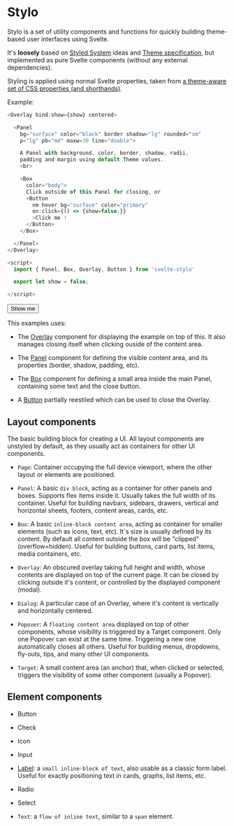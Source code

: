 # Stylo

Stylo is a set of utility components and functions for quickly building theme-based user interfaces using Svelte.

It's **loosely** based on [Styled System](https://styled-system.com/) ideas and [Theme specification](https://system-ui.com/theme), but implemented as pure Svelte components (without any external dependencies).

Styling is applied using normal Svelte properties, taken from [a theme-aware set of CSS properties (and shorthands)](./properties.md).

Example:

```javascript
<Overlay bind:show={show} centered>

  <Panel 
    bg="surface" color="black" border shadow="lg" rounded="sm"
    p="lg" pb="md" maxw=30 line="double">

    A Panel with background, color, border, shadow, radii, 
    padding and margin using default Theme values.
    <br>

    <Box 
      color="body">
      Click outside of this Panel for closing, or 
      <Button 
        nm hover bg="surface" color="primary"
        on:click={() => {show=false;}}
        >Click me !
      </Button>
    </Box>

  </Panel>
</Overlay>

<script>
  import { Panel, Box, Overlay, Button } from 'svelte-stylo'

  export let show = false;

</script>
```
<Button on:click={toggleExample}>Show me</Button>

<PanelExample bind:show={exampleNum}></PanelExample>

This examples uses:

- The [Overlay](#/overlay) component for displaying the example on top of this. It also manages closing itself when clicking ouside of the content area.

- The [Panel](#/panel) component for defining the visible content area, and its properties (border, shadow, padding, etc).

- The [Box](#/box) component for defining a small area inside the main Panel, containing some text and the close button.

- A [Button](#/button) partially reestiled which can be used to close the Overlay.


## Layout components

The basic building block for creating a UI. All layout components are unstyled by default, as they usually act as containers for other UI components.

- `Page`: Container occupying the full device viewport, where the other layout or elements are positioned.

- `Panel`: A basic `div block`, acting as a container for other panels and boxes. Supports flex items inside it. Usually takes the full width of its container. Useful for building navbars, sidebars, drawers, vertical and horizontal sheets, footers, content areas, cards, etc.

- `Box`: A basic `inline-block content area`, acting as container for smaller elements (such as icons, text, etc). It´s size is usually defined by its content. By default all content outside the box will be "clipped" (overflow=hidden). Useful for building buttons, card parts, list items, media containers, etc.

- `Overlay`: An obscured overlay taking full height and width, whose contents are displayed on top of the current page. It can be closed by clicking outside it's content, or controlled by the displayed component (modal).

- `Dialog`: A particular case of an Overlay, where it's content is vertically and horizontally centered.

- `Popover`: A `floating content area` displayed on top of other components, whose visibility is triggered by a Target component. Only one Popover can exist at the same time. Triggering a new one automatically closes all others. Useful for building menus, dropdowns, fly-outs, tips, and many other UI components.

- `Target`: A small content area (an anchor) that, when clicked or selected, triggers the visibility of some other component (usually a Popover).

## Element components

- Button

- Check

- Icon

- Input

- [Label](): a `small inline-block of text`, also usable as a classic form label. Useful for exactly positioning text in cards, graphs, list items, etc.

- Radio

- Select

- `Text`: a `flow of inline text`, similar to a `span` element.

<script>
  import { Panel, Button } from 'svelte-stylo'
  import PanelExample from '../examples/panels.svelte'

  let exampleNum = null;

  function toggleExample() {
    exampleNum = 1 ;
  }
</script>
